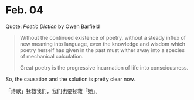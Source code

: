 # Feb. 04

Quote: _Poetic Diction_ by Owen Barfield

> Without the continued existence of poetry, without a steady influx of new meaning into language, even the knowledge and wisdom which poetry herself has given in the past must wither away into a species of mechanical calculation.&#x20;
>
> Great poetry is the progressive incarnation of life into consciousness.

So, the causation and the solution is pretty clear now.

「诗歌」拯救我们，我们也要拯救「她」。
